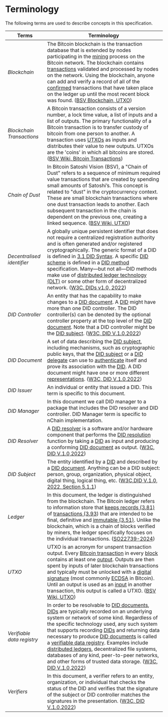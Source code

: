 # Terminology
The following terms are used to describe concepts in this specification. 

|Terms|Terminology|
|-----|-----------|
| _Blockchain_ | The Bitcoin blockchain is the transaction database that is extended by nodes participating in the [mining](https://wiki.bitcoinsv.io/index.php/Mining) process on the Bitcoin network. The blockchain contains [transactions](https://wiki.bitcoinsv.io/index.php/Transactions) validated and processed by nodes on the network. Using the blockchain, anyone can add and verify a record of all of the [confirmed](https://wiki.bitcoinsv.io/index.php/Confirmation) transactions that have taken place on the ledger up until the most recent block was found. ([BSV Blockchain, UTXO](https://wiki.bitcoinsv.io/index.php/Blockchain)) | 
| _Blockchain Transactions_ | A Bitcoin transaction consists of a version number, a lock time value, a list of inputs and a list of outputs. The primary functionality of a Bitcoin transaction is to transfer custody of bitcoin from one person to another. A transaction uses [UTXOs](https://wiki.bitcoinsv.io/index.php/UTXO) as inputs and distributes their value to new outputs. UTXOs are the 'coins' in which all bitcoins are stored. ([BSV Wiki, Bitcoin Transactions](https://wiki.bitcoinsv.io/index.php/Bitcoin_Transactions)) |
| _Chain of Dust_ | In Bitcoin Satoshi Vision (BSV), a "Chain of Dust" refers to a sequence of minimum required value transactions that are created by spending small amounts of Satoshi’s. This concept is related to "dust" in the cryptocurrency context. These are small blockchain transactions where one dust transaction leads to another. Each subsequent transaction in the chain is dependent on the previous one, creating a linked sequence. ([BSV Wiki, UTXO](https://wiki.bitcoinsv.io/index.php/UTXO)) |
| _Decentralised identifier_ | A globally unique persistent identifier that does not require a centralized registration authority and is often generated and/or registered cryptographically. The generic format of a DID is defined in [3.1 DID Syntax](https://www.w3.org/TR/did-core/#did-syntax). A specific [DID scheme](https://www.w3.org/TR/did-core/#dfn-did-schemes) is defined in a [DID method](https://www.w3.org/TR/did-core/#dfn-did-methods) specification. Many—but not all—DID methods make use of [distributed ledger technology (DLT)](https://www.w3.org/TR/did-core/#dfn-distributed-ledger-technology) or some other form of decentralized network. ([W3C. DIDs v1.0, 2022](https://www.w3.org/TR/did-core/#dfn-did-documents))|
| _DID Controller_ | An entity that has the capability to make changes to a [DID document](https://www.w3.org/TR/did-core/#dfn-did-documents). A [DID](https://www.w3.org/TR/did-core/#dfn-decentralized-identifiers) might have more than one DID controller. The DID controller(s) can be denoted by the optional controller property at the top level of the [DID document](https://www.w3.org/TR/did-core/#dfn-did-documents). Note that a DID controller might be the [DID subject](https://www.w3.org/TR/did-core/#dfn-did-subjects). ([W3C, DID V.1.0,2022](https://www.w3.org/TR/did-core/#dfn-did-controllers)) |
| _DID Document_ | A set of data describing the [DID subject](https://www.w3.org/TR/did-core/#dfn-did-subjects), including mechanisms, such as cryptographic public keys, that the [DID subject](https://www.w3.org/TR/did-core/#dfn-did-subjects) or a [DID delegate](https://www.w3.org/TR/did-core/#dfn-did-delegate) can use to [authenticate](https://www.w3.org/TR/did-core/#dfn-authenticated) itself and prove its association with the [DID](https://www.w3.org/TR/did-core/#dfn-decentralized-identifiers). A DID document might have one or more different [representations](https://www.w3.org/TR/did-core/#dfn-representations). ([W3C, DID V.1.0,2022](https://www.w3.org/TR/did-core/#dfn-did-controllers)) |
| _DID Issuer_ | An individual or entity that issued a DID. This term is specific to this document. | 
| _DID Manager_ | In this document we call DID manager to a package that includes the DID resolver and DID controller. DID Manager term is specific to nChain implementation.| 
| _DID Resolver_ | A [DID resolver](https://www.w3.org/TR/did-core/#dfn-did-resolvers) is a software and/or hardware component that performs the [DID resolution](https://www.w3.org/TR/did-core/#dfn-did-resolution) function by taking a [DID](https://www.w3.org/TR/did-core/#dfn-decentralized-identifiers) as input and producing a conforming [DID document](https://www.w3.org/TR/did-core/#dfn-did-documents) as output. ([W3C, DID V.1.0,2022](https://www.w3.org/TR/did-core/)) |
| _DID Subject_ | The entity identified by a [DID](https://www.w3.org/TR/did-core/#dfn-decentralized-identifiers) and described by a [DID document](https://www.w3.org/TR/did-core/#dfn-did-documents). Anything can be a DID subject: person, group, organization, physical object, digital thing, logical thing, etc. ([W3C,DID V.1.0, 2022, Section 5.1.1](https://www.w3.org/TR/did-core/#dfn-did-documents)) |
| _Ledger_ | In this document, the ledger is distinguished from the blockchain. The Bitcoin ledger refers to information store that [keeps records (3.81)](https://www.iso.org/obp/ui/en/#iso:std:iso:22739:ed-2:v1:en:term:3.81) of [transactions (3.93](https://www.iso.org/obp/ui/en/#iso:std:iso:22739:ed-2:v1:en:term:3.93)) that are intended to be final, definitive and [immutable (3.51)](https://www.iso.org/obp/ui/en/#iso:std:iso:22739:ed-2:v1:en:term:3.51). Unlike the blockchain, which is a chain of blocks verified by miners, the ledger specifically focuses on the individual transactions. ([SO22739-2024](https://www.iso.org/obp/ui/en/#iso:std:iso:22739:ed-2:v1:en)) |
| _UTXO_ | UTXO is an acronym for unspent transaction output. Every [Bitcoin transaction](https://wiki.bitcoinsv.io/index.php/Bitcoin_Transactions) in every [block](https://wiki.bitcoinsv.io/index.php/Block) contains at least one [output](https://wiki.bitcoinsv.io/index.php/VOUT). Outputs are then spent by inputs of later blockchain transactions and typically must be unlocked with a [digital signature](https://wiki.bitcoinsv.io/index.php/Digital_Signatures_in_Bitcoin) (most commonly [ECDSA](https://wiki.bitcoinsv.io/index.php/ECDSA) in Bitcoin). Until an output is used as an [input](https://wiki.bitcoinsv.io/index.php/Input) in another transaction, this output is called a UTXO. ([BSV Wiki, UTXO](https://wiki.bitcoinsv.io/index.php/UTXO)) |
| _Verifiable data registry_ | In order to be resolvable to [DID documents](https://www.w3.org/TR/did-core/#dfn-did-documents), [DIDs](https://www.w3.org/TR/did-core/#dfn-decentralized-identifiers) are typically recorded on an underlying system or network of some kind. Regardless of the specific technology used, any such system that supports recording [DIDs](https://www.w3.org/TR/did-core/#dfn-decentralized-identifiers) and returning data necessary to produce [DID documents](https://www.w3.org/TR/did-core/#dfn-did-documents) is called a [verifiable data registry](https://www.w3.org/TR/did-core/#dfn-verifiable-data-registry). Examples include [distributed ledgers](https://www.w3.org/TR/did-core/#dfn-distributed-ledger-technology), decentralized file systems, databases of any kind, peer-to-peer networks, and other forms of trusted data storage. ([W3C, DID V.1.0,2022](https://www.w3.org/TR/vc-data-model-2.0/#dfn-verifiable-data-registries)) | 
| _Verifiers_ | In this document, a verifier refers to an entity, organization, or individual that checks the status of the DID and verifies that the signature of the subject or DID controller matches the signatures in the presentation. ([W3C, DID V.1.0,2022](https://www.w3.org/TR/vc-data-model-2.0/#dfn-verifier)) | 
















